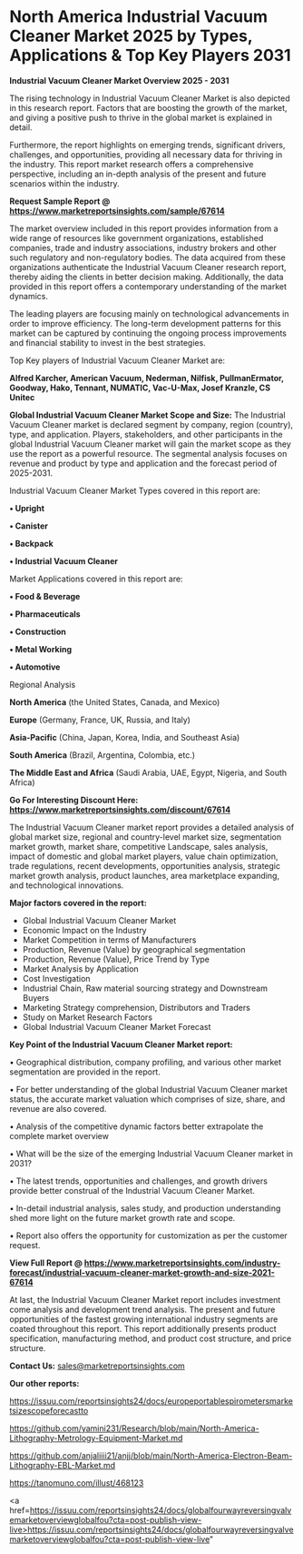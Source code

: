 # North America Industrial Vacuum Cleaner Market 2025 by Types, Applications & Top Key Players 2031

<Strong> Industrial Vacuum Cleaner Market Overview 2025 - 2031</strong>

The rising technology in Industrial Vacuum Cleaner Market is also depicted in this research report. Factors that are boosting the growth of the market, and giving a positive push to thrive in the global market is explained in detail.

Furthermore, the report highlights on emerging trends, significant drivers, challenges, and opportunities, providing all necessary data for thriving in the industry. This report market research offers a comprehensive perspective, including an in-depth analysis of the present and future scenarios within the industry.

<strong>Request Sample Report @ <a href=https://www.marketreportsinsights.com/sample/67614>https://www.marketreportsinsights.com/sample/67614</a></strong>

The market overview included in this report provides information from a wide range of resources like government organizations, established companies, trade and industry associations, industry brokers and other such regulatory and non-regulatory bodies. The data acquired from these organizations authenticate the Industrial Vacuum Cleaner research report, thereby aiding the clients in better decision making. Additionally, the data provided in this report offers a contemporary understanding of the market dynamics.

The leading players are focusing mainly on technological advancements in order to improve efficiency. The long-term development patterns for this market can be captured by continuing the ongoing process improvements and financial stability to invest in the best strategies.

Top Key players of Industrial Vacuum Cleaner Market are:

<strong>Alfred Karcher, American Vacuum, Nederman, Nilfisk, PullmanErmator, Goodway, Hako, Tennant, NUMATIC, Vac-U-Max, Josef Kranzle, CS Unitec</strong>

<strong><b>Global Industrial Vacuum Cleaner Market Scope and Size:</b></strong>
The Industrial Vacuum Cleaner market is declared segment by company, region (country), type, and application. Players, stakeholders, and other participants in the global Industrial Vacuum Cleaner market will gain the market scope as they use the report as a powerful resource. The segmental analysis focuses on revenue and product by type and application and the forecast period of 2025-2031.

Industrial Vacuum Cleaner Market Types covered in this report are:

<strong>• Upright

• Canister

• Backpack

• Industrial Vacuum Cleaner</strong>

Market Applications covered in this report are:

<strong>• Food & Beverage

• Pharmaceuticals

• Construction

• Metal Working

• Automotive</strong> 

Regional Analysis

<strong>North America</strong> (the United States, Canada, and Mexico)

<strong>Europe</strong> (Germany, France, UK, Russia, and Italy)

<strong>Asia-Pacific</strong> (China, Japan, Korea, India, and Southeast Asia)

<strong>South America</strong> (Brazil, Argentina, Colombia, etc.)

<strong>The Middle East and Africa</strong> (Saudi Arabia, UAE, Egypt, Nigeria, and South Africa)

<strong>Go For Interesting Discount Here: <a href=https://www.marketreportsinsights.com/discount/67614>https://www.marketreportsinsights.com/discount/67614</a></strong>

The Industrial Vacuum Cleaner market report provides a detailed analysis of global market size, regional and country-level market size, segmentation market growth, market share, competitive Landscape, sales analysis, impact of domestic and global market players, value chain optimization, trade regulations, recent developments, opportunities analysis, strategic market growth analysis, product launches, area marketplace expanding, and technological innovations.

<strong><b>Major factors covered in the report:</b></strong>
<ul>
  <li>Global Industrial Vacuum Cleaner Market </li>
  <li>Economic Impact on the Industry</li>
  <li>Market Competition in terms of Manufacturers</li>
  <li>Production, Revenue (Value) by geographical segmentation</li>
  <li>Production, Revenue (Value), Price Trend by Type</li>
  <li>Market Analysis by Application</li>
  <li>Cost Investigation</li>
  <li>Industrial Chain, Raw material sourcing strategy and Downstream Buyers</li>
  <li>Marketing Strategy comprehension, Distributors and Traders</li>
  <li>Study on Market Research Factors</li>
  <li>Global Industrial Vacuum Cleaner Market Forecast</li>
</ul>

<strong><b>Key Point of the Industrial Vacuum Cleaner Market report:</b></strong>

• Geographical distribution, company profiling, and various other market segmentation are provided in the report.

• For better understanding of the global Industrial Vacuum Cleaner market status, the accurate market valuation which comprises of size, share, and revenue are also covered.

• Analysis of the competitive dynamic factors better extrapolate the complete market overview

• What will be the size of the emerging Industrial Vacuum Cleaner market in 2031?

• The latest trends, opportunities and challenges, and growth drivers provide better construal of the Industrial Vacuum Cleaner Market.

• In-detail industrial analysis, sales study, and production understanding shed more light on the future market growth rate and scope.

• Report also offers the opportunity for customization as per the customer request.

<strong><b>View Full Report @ <a href=https://www.marketreportsinsights.com/industry-forecast/industrial-vacuum-cleaner-market-growth-and-size-2021-67614>https://www.marketreportsinsights.com/industry-forecast/industrial-vacuum-cleaner-market-growth-and-size-2021-67614</a></b></strong>


At last, the Industrial Vacuum Cleaner Market report includes investment come analysis and development trend analysis. The present and future opportunities of the fastest growing international industry segments are coated throughout this report. This report additionally presents product specification, manufacturing method, and product cost structure, and price structure.

<strong>Contact Us:</strong>
sales@marketreportsinsights.com

<strong>Our other reports:</strong>

<a href=https://issuu.com/reportsinsights24/docs/europeportablespirometersmarketsizescopeforecastto>https://issuu.com/reportsinsights24/docs/europeportablespirometersmarketsizescopeforecastto</a>

<a href=https://github.com/yamini231/Research/blob/main/North-America-Lithography-Metrology-Equipment-Market.md>https://github.com/yamini231/Research/blob/main/North-America-Lithography-Metrology-Equipment-Market.md</a>

<a href=https://github.com/anjaliiii21/anjj/blob/main/North-America-Electron-Beam-Lithography-EBL-Market.md>https://github.com/anjaliiii21/anjj/blob/main/North-America-Electron-Beam-Lithography-EBL-Market.md</a>

<a href=https://tanomuno.com/illust/468123>https://tanomuno.com/illust/468123</a>

<a href=https://issuu.com/reportsinsights24/docs/globalfourwayreversingvalvemarketoverviewglobalfou?cta=post-publish-view-live>https://issuu.com/reportsinsights24/docs/globalfourwayreversingvalvemarketoverviewglobalfou?cta=post-publish-view-live</a>"
